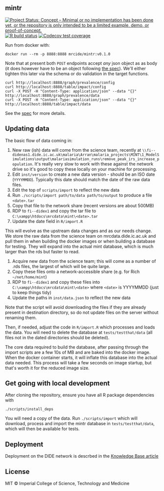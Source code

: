 ## mintr

<!-- badges: start -->
[![Project Status: Concept – Minimal or no implementation has been done yet, or the repository is only intended to be a limited example, demo, or proof-of-concept.](https://www.repostatus.org/badges/latest/concept.svg)](https://www.repostatus.org/#concept)
[![R build status](https://github.com/mrc-ide/mintr/workflows/R-CMD-check/badge.svg)](https://github.com/mrc-ide/mintr/actions)
[![Codecov test coverage](https://codecov.io/gh/mrc-ide/mintr/branch/master/graph/badge.svg)](https://codecov.io/gh/mrc-ide/mintr?branch=master)
<!-- badges: end -->

Run from docker with:

```
docker run --rm -p 8888:8888 mrcide/mintr:v0.1.0
```

Note that at present both `POST` endpoints accept *any* json object as as body (it does however have to be an object following [the spec](inst/schema/Data.schema.json)).  We'll either tighten this later via the schema or do validation in the target functions.

```
curl http://localhost:8888/graph/prevalence/config
curl http://localhost:8888/table/impact/config
curl -X POST -H "Content-Type: application/json" --data "{}" http://localhost:8888/graph/prevalence/data
curl -X POST -H "Content-Type: application/json" --data "{}" http://localhost:8888/table/impact/data
```

See the [spec](inst/schema/spec.md) for more details.

## Updating data

The basic flow of data coming in:

1. New raw (ish) data will come from the science team, recently at `\\fi--didenas1.dide.ic.ac.uk\malaria\Arran\malaria_projects\MINT\1_ModelSimulations\output\malariasimulation_runs\remove_peak_irs_increase_population`. It's really very slow to work with these against the network drive so it's good to copy these locally on your machine for processing.
1. Edit `inst/version` to create a new data version - should be an ISO date (`YYYYMMDD`). Typically this date should match the date of the raw data files. 
1. Edit the top of `scripts/import` to reflect the new data
1. Run `./scripts/import path/to/data path/to/output` to produce a file `<date>.tar`
1. Copy that file to the network share (recent versions are about 500MB)
1. RDP to `fi--didex1` and copy the tar file to `C:\xampp\htdocs\mrcdata\mint\<date>.tar`
1. Update the date field in `R/import.R`


This will evolve as the upstream data changes and as our needs change. We store the raw data from the science team on mrcdata.dide.ic.ac.uk and pull them in when building the docker images or when building a database for testing.  They will expand into the actual mint database, which is much larger than the rds but faster to read.

1. Acquire new data from the science team; this will come as a number of .rds files, the largest of which will be quite large.
2. Copy these files onto a network-accessible share (e.g. for Rich `~/net/home/mint`)
3. RDP to `fi--didex1` and copy these files into `C:\xampp\htdocs\mrcdata\mint\<date>` where `<date>` is YYYYMMDD (just to keep things tidy)
4. Update the paths in `inst/data.json` to reflect the new data

Note that the script will avoid downloading the files if they are already present in destination directory, so do not update files on the server without renaming them.

Then, if needed, adjust the code in `R/import.R` which processes and loads the data. You will need to delete the database at `tests/testthat/data` (all files not in the dated directories should be deleted).

The core data required to build the database, after passing through the import scripts are a few 10s of MB and are baked into the docker image. When the docker container starts, it will inflate this database into the actual data needed. This process will take a few seconds on image startup, but that's worth it for the reduced image size.

## Get going with local development

After cloning the repository, ensure you have all R package dependencies with

```
./scripts/install_deps
```

You will need a copy of the data. Run `./scripts/import` which will download, process and import the mintr database in `tests/testthat/data`, which will then be available for tests.

## Deployment

Deployment on the DIDE network is descrbed in the [Knowledge Base article](https://mrc-ide.myjetbrains.com/youtrack/articles/mrc-A-10/MINT---mintr#server)


## License

MIT © Imperial College of Science, Technology and Medicine
